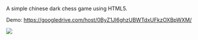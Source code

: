 A simple chinese dark chess game using HTML5.

Demo:
https://googledrive.com/host/0ByZ1Jl6ghzUBWTdxUFkzOXBpWXM/

<img src='https://metro-dark-chess.googlecode.com/files/metro-dark-chess-snap-2.png'>